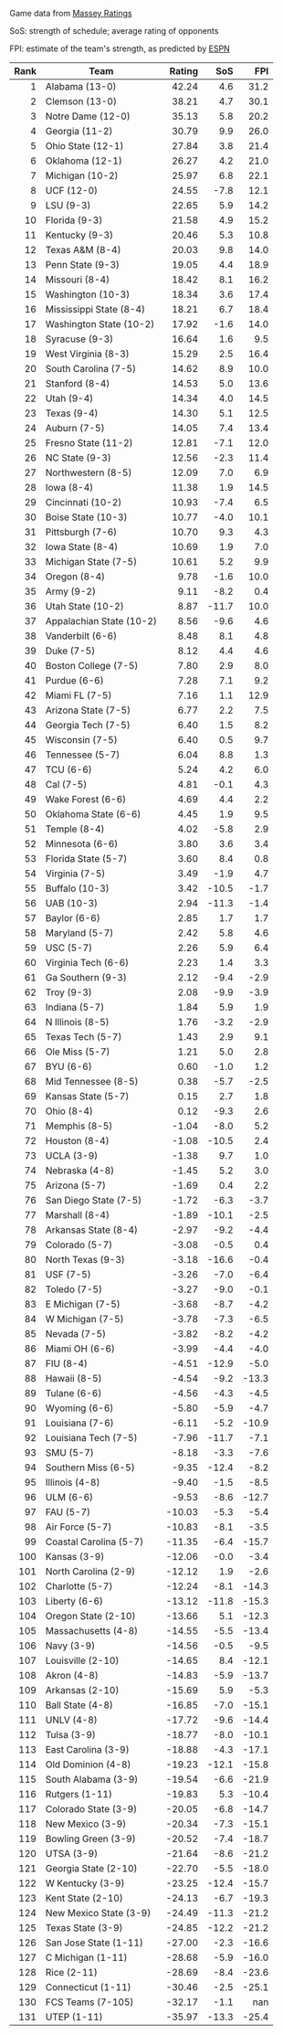 Game data from [Massey Ratings](https://www.masseyratings.com/data)

SoS: strength of schedule; average rating of opponents

FPI: estimate of the team's strength, as predicted by
[ESPN](http://www.espn.com/college-football/statistics/teamratings)

Rank |           Team            | Rating |  SoS  |  FPI  
----:| ------------------------- | ------:| -----:| -----:
   1 | Alabama (13-0)            |  42.24 |   4.6 |  31.2
   2 | Clemson (13-0)            |  38.21 |   4.7 |  30.1
   3 | Notre Dame (12-0)         |  35.13 |   5.8 |  20.2
   4 | Georgia (11-2)            |  30.79 |   9.9 |  26.0
   5 | Ohio State (12-1)         |  27.84 |   3.8 |  21.4
   6 | Oklahoma (12-1)           |  26.27 |   4.2 |  21.0
   7 | Michigan (10-2)           |  25.97 |   6.8 |  22.1
   8 | UCF (12-0)                |  24.55 |  -7.8 |  12.1
   9 | LSU (9-3)                 |  22.65 |   5.9 |  14.2
  10 | Florida (9-3)             |  21.58 |   4.9 |  15.2
  11 | Kentucky (9-3)            |  20.46 |   5.3 |  10.8
  12 | Texas A&M (8-4)           |  20.03 |   9.8 |  14.0
  13 | Penn State (9-3)          |  19.05 |   4.4 |  18.9
  14 | Missouri (8-4)            |  18.42 |   8.1 |  16.2
  15 | Washington (10-3)         |  18.34 |   3.6 |  17.4
  16 | Mississippi State (8-4)   |  18.21 |   6.7 |  18.4
  17 | Washington State (10-2)   |  17.92 |  -1.6 |  14.0
  18 | Syracuse (9-3)            |  16.64 |   1.6 |   9.5
  19 | West Virginia (8-3)       |  15.29 |   2.5 |  16.4
  20 | South Carolina (7-5)      |  14.62 |   8.9 |  10.0
  21 | Stanford (8-4)            |  14.53 |   5.0 |  13.6
  22 | Utah (9-4)                |  14.34 |   4.0 |  14.5
  23 | Texas (9-4)               |  14.30 |   5.1 |  12.5
  24 | Auburn (7-5)              |  14.05 |   7.4 |  13.4
  25 | Fresno State (11-2)       |  12.81 |  -7.1 |  12.0
  26 | NC State (9-3)            |  12.56 |  -2.3 |  11.4
  27 | Northwestern (8-5)        |  12.09 |   7.0 |   6.9
  28 | Iowa (8-4)                |  11.38 |   1.9 |  14.5
  29 | Cincinnati (10-2)         |  10.93 |  -7.4 |   6.5
  30 | Boise State (10-3)        |  10.77 |  -4.0 |  10.1
  31 | Pittsburgh (7-6)          |  10.70 |   9.3 |   4.3
  32 | Iowa State (8-4)          |  10.69 |   1.9 |   7.0
  33 | Michigan State (7-5)      |  10.61 |   5.2 |   9.9
  34 | Oregon (8-4)              |   9.78 |  -1.6 |  10.0
  35 | Army (9-2)                |   9.11 |  -8.2 |   0.4
  36 | Utah State (10-2)         |   8.87 | -11.7 |  10.0
  37 | Appalachian State (10-2)  |   8.56 |  -9.6 |   4.6
  38 | Vanderbilt (6-6)          |   8.48 |   8.1 |   4.8
  39 | Duke (7-5)                |   8.12 |   4.4 |   4.6
  40 | Boston College (7-5)      |   7.80 |   2.9 |   8.0
  41 | Purdue (6-6)              |   7.28 |   7.1 |   9.2
  42 | Miami FL (7-5)            |   7.16 |   1.1 |  12.9
  43 | Arizona State (7-5)       |   6.77 |   2.2 |   7.5
  44 | Georgia Tech (7-5)        |   6.40 |   1.5 |   8.2
  45 | Wisconsin (7-5)           |   6.40 |   0.5 |   9.7
  46 | Tennessee (5-7)           |   6.04 |   8.8 |   1.3
  47 | TCU (6-6)                 |   5.24 |   4.2 |   6.0
  48 | Cal (7-5)                 |   4.81 |  -0.1 |   4.3
  49 | Wake Forest (6-6)         |   4.69 |   4.4 |   2.2
  50 | Oklahoma State (6-6)      |   4.45 |   1.9 |   9.5
  51 | Temple (8-4)              |   4.02 |  -5.8 |   2.9
  52 | Minnesota (6-6)           |   3.80 |   3.6 |   3.4
  53 | Florida State (5-7)       |   3.60 |   8.4 |   0.8
  54 | Virginia (7-5)            |   3.49 |  -1.9 |   4.7
  55 | Buffalo (10-3)            |   3.42 | -10.5 |  -1.7
  56 | UAB (10-3)                |   2.94 | -11.3 |  -1.4
  57 | Baylor (6-6)              |   2.85 |   1.7 |   1.7
  58 | Maryland (5-7)            |   2.42 |   5.8 |   4.6
  59 | USC (5-7)                 |   2.26 |   5.9 |   6.4
  60 | Virginia Tech (6-6)       |   2.23 |   1.4 |   3.3
  61 | Ga Southern (9-3)         |   2.12 |  -9.4 |  -2.9
  62 | Troy (9-3)                |   2.08 |  -9.9 |  -3.9
  63 | Indiana (5-7)             |   1.84 |   5.9 |   1.9
  64 | N Illinois (8-5)          |   1.76 |  -3.2 |  -2.9
  65 | Texas Tech (5-7)          |   1.43 |   2.9 |   9.1
  66 | Ole Miss (5-7)            |   1.21 |   5.0 |   2.8
  67 | BYU (6-6)                 |   0.60 |  -1.0 |   1.2
  68 | Mid Tennessee (8-5)       |   0.38 |  -5.7 |  -2.5
  69 | Kansas State (5-7)        |   0.15 |   2.7 |   1.8
  70 | Ohio (8-4)                |   0.12 |  -9.3 |   2.6
  71 | Memphis (8-5)             |  -1.04 |  -8.0 |   5.2
  72 | Houston (8-4)             |  -1.08 | -10.5 |   2.4
  73 | UCLA (3-9)                |  -1.38 |   9.7 |   1.0
  74 | Nebraska (4-8)            |  -1.45 |   5.2 |   3.0
  75 | Arizona (5-7)             |  -1.69 |   0.4 |   2.2
  76 | San Diego State (7-5)     |  -1.72 |  -6.3 |  -3.7
  77 | Marshall (8-4)            |  -1.89 | -10.1 |  -2.5
  78 | Arkansas State (8-4)      |  -2.97 |  -9.2 |  -4.4
  79 | Colorado (5-7)            |  -3.08 |  -0.5 |   0.4
  80 | North Texas (9-3)         |  -3.18 | -16.6 |  -0.4
  81 | USF (7-5)                 |  -3.26 |  -7.0 |  -6.4
  82 | Toledo (7-5)              |  -3.27 |  -9.0 |  -0.1
  83 | E Michigan (7-5)          |  -3.68 |  -8.7 |  -4.2
  84 | W Michigan (7-5)          |  -3.78 |  -7.3 |  -6.5
  85 | Nevada (7-5)              |  -3.82 |  -8.2 |  -4.2
  86 | Miami OH (6-6)            |  -3.99 |  -4.4 |  -4.0
  87 | FIU (8-4)                 |  -4.51 | -12.9 |  -5.0
  88 | Hawaii (8-5)              |  -4.54 |  -9.2 | -13.3
  89 | Tulane (6-6)              |  -4.56 |  -4.3 |  -4.5
  90 | Wyoming (6-6)             |  -5.80 |  -5.9 |  -4.7
  91 | Louisiana (7-6)           |  -6.11 |  -5.2 | -10.9
  92 | Louisiana Tech (7-5)      |  -7.96 | -11.7 |  -7.1
  93 | SMU (5-7)                 |  -8.18 |  -3.3 |  -7.6
  94 | Southern Miss (6-5)       |  -9.35 | -12.4 |  -8.2
  95 | Illinois (4-8)            |  -9.40 |  -1.5 |  -8.5
  96 | ULM (6-6)                 |  -9.53 |  -8.6 | -12.7
  97 | FAU (5-7)                 | -10.03 |  -5.3 |  -5.4
  98 | Air Force (5-7)           | -10.83 |  -8.1 |  -3.5
  99 | Coastal Carolina (5-7)    | -11.35 |  -6.4 | -15.7
 100 | Kansas (3-9)              | -12.06 |  -0.0 |  -3.4
 101 | North Carolina (2-9)      | -12.12 |   1.9 |  -2.6
 102 | Charlotte (5-7)           | -12.24 |  -8.1 | -14.3
 103 | Liberty (6-6)             | -13.12 | -11.8 | -15.3
 104 | Oregon State (2-10)       | -13.66 |   5.1 | -12.3
 105 | Massachusetts (4-8)       | -14.55 |  -5.5 | -13.4
 106 | Navy (3-9)                | -14.56 |  -0.5 |  -9.5
 107 | Louisville (2-10)         | -14.65 |   8.4 | -12.1
 108 | Akron (4-8)               | -14.83 |  -5.9 | -13.7
 109 | Arkansas (2-10)           | -15.69 |   5.9 |  -5.3
 110 | Ball State (4-8)          | -16.85 |  -7.0 | -15.1
 111 | UNLV (4-8)                | -17.72 |  -9.6 | -14.4
 112 | Tulsa (3-9)               | -18.77 |  -8.0 | -10.1
 113 | East Carolina (3-9)       | -18.88 |  -4.3 | -17.1
 114 | Old Dominion (4-8)        | -19.23 | -12.1 | -15.8
 115 | South Alabama (3-9)       | -19.54 |  -6.6 | -21.9
 116 | Rutgers (1-11)            | -19.83 |   5.3 | -10.4
 117 | Colorado State (3-9)      | -20.05 |  -6.8 | -14.7
 118 | New Mexico (3-9)          | -20.34 |  -7.3 | -15.1
 119 | Bowling Green (3-9)       | -20.52 |  -7.4 | -18.7
 120 | UTSA (3-9)                | -21.64 |  -8.6 | -21.2
 121 | Georgia State (2-10)      | -22.70 |  -5.5 | -18.0
 122 | W Kentucky (3-9)          | -23.25 | -12.4 | -15.7
 123 | Kent State (2-10)         | -24.13 |  -6.7 | -19.3
 124 | New Mexico State (3-9)    | -24.49 | -11.3 | -21.2
 125 | Texas State (3-9)         | -24.85 | -12.2 | -21.2
 126 | San Jose State (1-11)     | -27.00 |  -2.3 | -16.6
 127 | C Michigan (1-11)         | -28.68 |  -5.9 | -16.0
 128 | Rice (2-11)               | -28.69 |  -8.4 | -23.6
 129 | Connecticut (1-11)        | -30.46 |  -2.5 | -25.1
 130 | FCS Teams (7-105)         | -32.17 |  -1.1 |   nan
 131 | UTEP (1-11)               | -35.97 | -13.3 | -25.4
